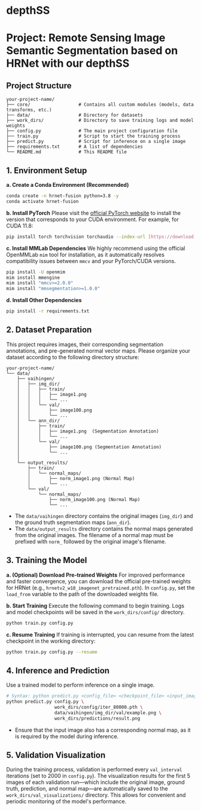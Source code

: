 
# depthSS
# Project: Remote Sensing Image Semantic Segmentation based on HRNet with our depthSS


## Project Structure

```
your-project-name/
├── core/                  # Contains all custom modules (models, data transforms, etc.)
├── data/                  # Directory for datasets
├── work_dirs/             # Directory to save training logs and model weights
├── config.py              # The main project configuration file
├── train.py               # Script to start the training process
├── predict.py             # Script for inference on a single image
├── requirements.txt       # A list of dependencies
└── README.md              # This README file
```

## 1. Environment Setup

**a. Create a Conda Environment (Recommended)**
```bash
conda create -n hrnet-fusion python=3.8 -y
conda activate hrnet-fusion
```

**b. Install PyTorch**
Please visit the [official PyTorch website](https://pytorch.org/get-started/locally/) to install the version that corresponds to your CUDA environment. For example, for CUDA 11.8:
```bash
pip install torch torchvision torchaudio --index-url [https://download.pytorch.org/whl/cu118](https://download.pytorch.org/whl/cu118)
```

**c. Install MMLab Dependencies**
We highly recommend using the official OpenMMLab `mim` tool for installation, as it automatically resolves compatibility issues between `mmcv` and your PyTorch/CUDA versions.
```bash
pip install -U openmim
mim install mmengine
mim install "mmcv>=2.0.0"
mim install "mmsegmentation>=1.0.0"
```

**d. Install Other Dependencies**
```bash
pip install -r requirements.txt
```

## 2. Dataset Preparation

This project requires images, their corresponding segmentation annotations, and pre-generated normal vector maps. Please organize your dataset according to the following directory structure:

```
your-project-name/
└── data/
    ├── vaihingen/
    │   ├── img_dir/
    │   │   ├── train/
    │   │   │   ├── image1.png
    │   │   │   └── ...
    │   │   └── val/
    │   │       ├── image100.png
    │   │       └── ...
    │   └── ann_dir/
    │       ├── train/
    │       │   ├── image1.png  (Segmentation Annotation)
    │       │   └── ...
    │       └── val/
    │           ├── image100.png (Segmentation Annotation)
    │           └── ...
    │
    └── output_results/
        ├── train/
        │   └── normal_maps/
        │       ├── norm_image1.png (Normal Map)
        │       └── ...
        └── val/
            └── normal_maps/
                ├── norm_image100.png (Normal Map)
                └── ...
```
-   The `data/vaihingen` directory contains the original images (`img_dir`) and the ground truth segmentation maps (`ann_dir`).
-   The `data/output_results` directory contains the normal maps generated from the original images. The filename of a normal map must be prefixed with `norm_` followed by the original image's filename.

## 3. Training the Model

**a. (Optional) Download Pre-trained Weights**
For improved performance and faster convergence, you can download the official pre-trained weights for HRNet (e.g., `hrnetv2_w18_imagenet_pretrained.pth`). In `config.py`, set the `load_from` variable to the path of the downloaded weights file.

**b. Start Training**
Execute the following command to begin training. Logs and model checkpoints will be saved in the `work_dirs/config/` directory.
```bash
python train.py config.py
```

**c. Resume Training**
If training is interrupted, you can resume from the latest checkpoint in the working directory:
```bash
python train.py config.py --resume
```

## 4. Inference and Prediction

Use a trained model to perform inference on a single image.

```bash
# Syntax: python predict.py <config_file> <checkpoint_file> <input_image> <output_path>
python predict.py config.py \
                  work_dirs/config/iter_80000.pth \
                  data/vaihingen/img_dir/val/example.png \
                  work_dirs/predictions/result.png
```
-   Ensure that the input image also has a corresponding normal map, as it is required by the model during inference.

## 5. Validation Visualization

During the training process, validation is performed every `val_interval` iterations (set to 2000 in `config.py`). The visualization results for the first 5 images of each validation run—which include the original image, ground truth, prediction, and normal map—are automatically saved to the `work_dirs/val_visualizations/` directory. This allows for convenient and periodic monitoring of the model's performance.

